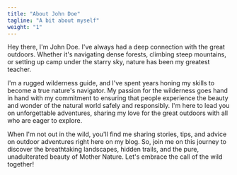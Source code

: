 ```yaml
---
title: "About John Doe"
tagline: "A bit about myself"
weight: "1"
---
```


Hey there, I'm John Doe. I've always had a deep connection with the great outdoors. Whether it's navigating dense forests, climbing steep mountains, or setting up camp under the starry sky, nature has been my greatest teacher.

I'm a rugged wilderness guide, and I've spent years honing my skills to become a true nature's navigator. My passion for the wilderness goes hand in hand with my commitment to ensuring that people experience the beauty and wonder of the natural world safely and responsibly. I'm here to lead you on unforgettable adventures, sharing my love for the great outdoors with all who are eager to explore.

When I'm not out in the wild, you'll find me sharing stories, tips, and advice on outdoor adventures right here on my blog. So, join me on this journey to discover the breathtaking landscapes, hidden trails, and the pure, unadulterated beauty of Mother Nature. Let's embrace the call of the wild together!